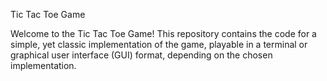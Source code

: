Tic Tac Toe Game

Welcome to the Tic Tac Toe Game! This repository contains the code for a simple, yet classic implementation of the game, playable in a terminal or graphical user interface (GUI) format, depending on the chosen implementation.
